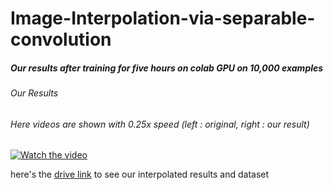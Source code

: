 # Image-Interpolation-via-separable-convolution

##### Our results after training for five hours on colab GPU on 10,000 examples

###### Our Results
###### Here videos are shown with 0.25x speed (left : original, right : our result)
[![Watch the video](https://github.com/gurpreet-singh135/Image-Interpolation-via-separable-convolution/blob/master/video.png)](https://vimeo.com/434104472)


here's the [drive link](https://drive.google.com/drive/folders/1vGHMMOX7lHZ41lbZxCsgvdm6ZJAvLC_t?usp=sharing) to see our interpolated results and dataset
